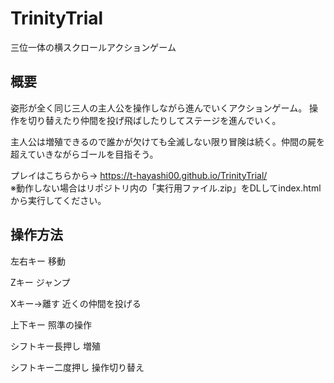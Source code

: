 # TrinityTrial
三位一体の横スクロールアクションゲーム
## 概要
姿形が全く同じ三人の主人公を操作しながら進んでいくアクションゲーム。
操作を切り替えたり仲間を投げ飛ばしたりしてステージを進んでいく。

主人公は増殖できるので誰かが欠けても全滅しない限り冒険は続く。仲間の屍を超えていきながらゴールを目指そう。

プレイはこちらから→ https://t-hayashi00.github.io/TrinityTrial/  
※動作しない場合はリポジトリ内の「実行用ファイル.zip」をDLしてindex.htmlから実行してください。

## 操作方法
左右キー 移動

Zキー ジャンプ

Xキー→離す 近くの仲間を投げる

上下キー 照準の操作

シフトキー長押し 増殖

シフトキー二度押し 操作切り替え
